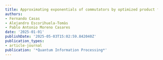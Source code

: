 ```yaml
---
title: Approximating exponentials of commutators by optimized product formulas
authors:
- Fernando Casas
- Alejandro Escorihuela-Tomàs
- Pablo Antonio Moreno Casares
date: '2025-01-01'
publishDate: '2025-05-03T15:02:59.842040Z'
publication_types:
- article-journal
publication: '*Quantum Information Processing*'
---
```

